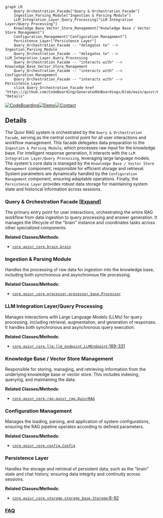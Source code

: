 ```mermaid
graph LR
    Query_Orchestration_Facade["Query & Orchestration Facade"]
    Ingestion_Parsing_Module["Ingestion & Parsing Module"]
    LLM_Integration_Layer_Query_Processing["LLM Integration Layer/Query Processing"]
    Knowledge_Base_Vector_Store_Management["Knowledge Base / Vector Store Management"]
    Configuration_Management["Configuration Management"]
    Persistence_Layer["Persistence Layer"]
    Query_Orchestration_Facade -- "delegates to" --> Ingestion_Parsing_Module
    Query_Orchestration_Facade -- "delegates to" --> LLM_Integration_Layer_Query_Processing
    Query_Orchestration_Facade -- "interacts with" --> Knowledge_Base_Vector_Store_Management
    Query_Orchestration_Facade -- "interacts with" --> Configuration_Management
    Query_Orchestration_Facade -- "interacts with" --> Persistence_Layer
    click Query_Orchestration_Facade href "https://github.com/CodeBoarding/GeneratedOnBoardings/blob/main/quivr/Query_Orchestration_Facade.md" "Details"
```

[![CodeBoarding](https://img.shields.io/badge/Generated%20by-CodeBoarding-9cf?style=flat-square)](https://github.com/CodeBoarding/GeneratedOnBoardings)[![Demo](https://img.shields.io/badge/Try%20our-Demo-blue?style=flat-square)](https://www.codeboarding.org/demo)[![Contact](https://img.shields.io/badge/Contact%20us%20-%20contact@codeboarding.org-lightgrey?style=flat-square)](mailto:contact@codeboarding.org)

## Details

The Quivr RAG system is orchestrated by the `Query & Orchestration Facade`, serving as the central control point for all user interactions and workflow management. This facade delegates data preparation to the `Ingestion & Parsing Module`, which processes raw input for the knowledge base. For intelligent response generation, it interacts with the `LLM Integration Layer/Query Processing`, leveraging large language models. The system's core data is managed by the `Knowledge Base / Vector Store Management` component, responsible for efficient storage and retrieval. System parameters are dynamically handled by the `Configuration Management` component, ensuring adaptable operations. Finally, the `Persistence Layer` provides robust data storage for maintaining system state and historical information across sessions.

### Query & Orchestration Facade [[Expand]](./Query_Orchestration_Facade.md)
The primary entry point for user interactions, orchestrating the entire RAG workflow from data ingestion to query processing and answer generation. It manages the lifecycle of the "brain" instance and coordinates tasks across other specialized components.


**Related Classes/Methods**:

- <a href="https://github.com/QuivrHQ/quivr/blob/main/core/quivr_core/brain/brain.py" target="_blank" rel="noopener noreferrer">`core.quivr_core.brain.brain`</a>


### Ingestion & Parsing Module
Handles the processing of raw data for ingestion into the knowledge base, including both synchronous and asynchronous file processing.


**Related Classes/Methods**:

- <a href="https://github.com/QuivrHQ/quivr/blob/main/core/quivr_core/processor/processor_base.py" target="_blank" rel="noopener noreferrer">`core.quivr_core.processor.processor_base.Processor`</a>


### LLM Integration Layer/Query Processing
Manages interactions with Large Language Models (LLMs) for query processing, including retrieval, augmentation, and generation of responses. It handles both synchronous and asynchronous query execution.


**Related Classes/Methods**:

- <a href="https://github.com/QuivrHQ/quivr/blob/main/core/quivr_core/llm/llm_endpoint.py#L189-L331" target="_blank" rel="noopener noreferrer">`core.quivr_core.llm.llm_endpoint.LLMEndpoint`:189-331</a>


### Knowledge Base / Vector Store Management
Responsible for storing, managing, and retrieving information from the underlying knowledge base or vector store. This includes indexing, querying, and maintaining the data.


**Related Classes/Methods**:

- <a href="https://github.com/QuivrHQ/quivr/blob/main/core/quivr_core/rag/quivr_rag.py" target="_blank" rel="noopener noreferrer">`core.quivr_core.rag.quivr_rag.QuivrRAG`</a>


### Configuration Management
Manages the loading, parsing, and application of system configurations, ensuring the RAG pipeline operates according to defined parameters.


**Related Classes/Methods**:

- <a href="https://github.com/QuivrHQ/quivr/blob/main/core/quivr_core/config.py" target="_blank" rel="noopener noreferrer">`core.quivr_core.config.Config`</a>


### Persistence Layer
Handles the storage and retrieval of persistent data, such as the "brain" state and chat history, ensuring data integrity and continuity across sessions.


**Related Classes/Methods**:

- <a href="https://github.com/QuivrHQ/quivr/blob/main/core/quivr_core/storage/storage_base.py#L8-L92" target="_blank" rel="noopener noreferrer">`core.quivr_core.storage.storage_base.Storage`:8-92</a>




### [FAQ](https://github.com/CodeBoarding/GeneratedOnBoardings/tree/main?tab=readme-ov-file#faq)